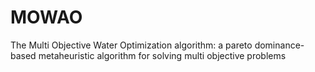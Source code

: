 # MOWAO
The Multi Objective Water Optimization algorithm: a pareto dominance-based metaheuristic algorithm for solving multi objective problems
